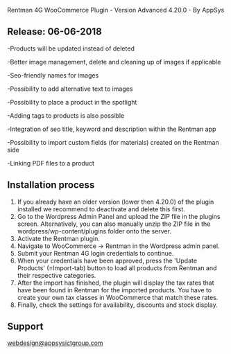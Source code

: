 Rentman 4G WooCommerce Plugin - Version Advanced 4.20.0 - By AppSys

Release: 06-06-2018
-----------------------------
-Products will be updated instead of deleted

-Better image management, delete and cleaning up of images if applicable

-Seo-friendly names for images

-Possibility to add alternative text to images

-Possibility to place a product in the spotlight

-Adding tags to products is also possible

-Integration of seo title, keyword and description within the Rentman app

-Possibility to import custom fields (for materials) created on the Rentman side

-Linking PDF files to a product

Installation process
-----------------------------
1. If you already have an older version (lower then 4.20.0) of the plugin installed
we recommend to deactivate and delete this first.
2. Go to the Wordpress Admin Panel and upload the ZIP file in the plugins
screen. Alternatively, you can also manually unzip the ZIP file in the
wordpress/wp-content/plugins folder onto the server.
3. Activate the Rentman plugin.
4. Navigate to WooCommerce -> Rentman in the Wordpress admin panel.
5. Submit your Rentman 4G login credentials to continue.
6. When your credentials have been approved, press the 'Update Products'
(=Import-tab) button to load all products from Rentman and their respective categories.
7. After the import has finished, the plugin will display the tax rates that have
been found in Rentman for the imported products. You have to create your
own tax classes in WooCommerce that match these rates.
8. Finally, check the settings for availability, discounts and stock display.

Support
-----------------------------
<webdesign@appsysictgroup.com>
